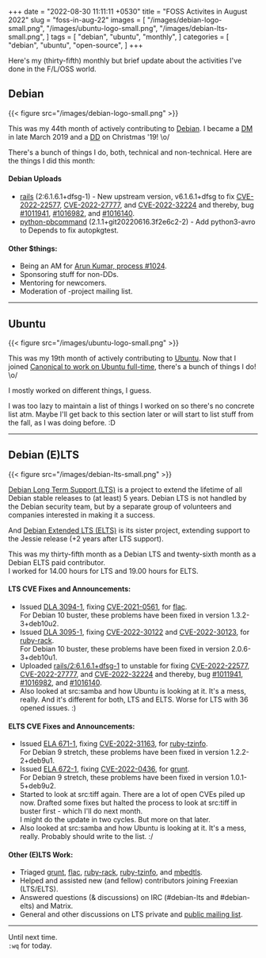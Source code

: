 +++
date = "2022-08-30 11:11:11 +0530"
title = "FOSS Activites in August 2022"
slug = "foss-in-aug-22"
images = [
    "/images/debian-logo-small.png",
    "/images/ubuntu-logo-small.png",
    "/images/debian-lts-small.png",
]
tags = [
    "debian",
    "ubuntu",
    "monthly",
]
categories = [
    "debian",
    "ubuntu",
    "open-source",
]
+++

Here's my (thirty-fifth) monthly but brief update about the activities I've done in the F/L/OSS world.

## Debian
{{< figure src="/images/debian-logo-small.png" >}}

This was my 44th month of actively contributing to [Debian](https://www.debian.org/).
I became a [DM](https://wiki.debian.org/DebianMaintainer) in late March 2019 and a [DD](https://wiki.debian.org/DebianDeveloper) on Christmas '19! \o/

There's a bunch of things I do, both, technical and non-technical. Here are the things I did this month:

#### Debian Uploads

- [rails](https://tracker.debian.org/pkg/rails) (2:6.1.6.1+dfsg-1) - New upstream version, v6.1.6.1+dfsg to fix [CVE-2022-22577](https://security-tracker.debian.org/tracker/CVE-2022-22577), [CVE-2022-27777](https://security-tracker.debian.org/tracker/CVE-2022-27777), and [CVE-2022-32224](https://security-tracker.debian.org/tracker/CVE-2022-32224) and thereby, bug [#1011941](https://bugs.debian.org/1011941), [#1016982](https://bugs.debian.org/1016982), and [#1016140](https://bugs.debian.org/1016140).
- [python-pbcommand](https://tracker.debian.org/pkg/python-pbcommand) (2.1.1+git20220616.3f2e6c2-2) - Add python3-avro to Depends to fix autopkgtest.

#### Other $things:

- Being an AM for [Arun Kumar, process #1024](https://nm.debian.org/process/1024/).
- Sponsoring stuff for non-DDs.
- Mentoring for newcomers.
- Moderation of -project mailing list.

---

## Ubuntu
{{< figure src="/images/ubuntu-logo-small.png" >}}

This was my 19th month of actively contributing to [Ubuntu](https://ubuntu.com/about).
Now that I joined [Canonical to work on Ubuntu full-time](https://utkarsh2102.org/posts/hello-canonical/), there's a bunch of things I do! \o/

I mostly worked on different things, I guess.

I was too lazy to maintain a list of things I worked on so there's
no concrete list atm. Maybe I'll get back to this section later or
will start to list stuff from the fall, as I was doing before. :D

---

## Debian (E)LTS
{{< figure src="/images/debian-lts-small.png" >}}

[Debian Long Term Support (LTS)](https://www.freexian.com/en/services/debian-lts.html) is a project to extend the lifetime of all Debian stable releases to (at least) 5 years. Debian LTS is not handled by the Debian security team, but by a separate group of volunteers and companies interested in making it a success.  

And [Debian Extended LTS (ELTS)](https://deb.freexian.com/extended-lts) is its sister project, extending support to the Jessie release (+2 years after LTS support).

This was my thirty-fifth month as a Debian LTS and twenty-sixth month as a Debian ELTS paid contributor.  
I worked for 14.00 hours for LTS and 19.00 hours for ELTS.

#### LTS CVE Fixes and Announcements:

- Issued [DLA 3094-1](https://lists.debian.org/debian-lts-announce/2022/09/msg00003.html), fixing [CVE-2021-0561](https://security-tracker.debian.org/tracker/CVE-2021-0561), for [flac](https://tracker.debian.org/pkg/flac).  
  For Debian 10 buster, these problems have been fixed in version 1.3.2-3+deb10u2.
- Issued [DLA 3095-1](https://lists.debian.org/debian-lts-announce/2022/09/msg00004.html), fixing [CVE-2022-30122](https://security-tracker.debian.org/tracker/CVE-2022-30122) and [CVE-2022-30123](https://security-tracker.debian.org/tracker/CVE-2022-30123), for [ruby-rack](https://tracker.debian.org/pkg/ruby-rack).  
  For Debian 10 buster, these problems have been fixed in version 2.0.6-3+deb10u1.
- Uploaded [rails/2:6.1.6.1+dfsg-1](https://tracker.debian.org/news/1356946/accepted-rails-26161dfsg-1-source-into-unstable/) to unstable for fixing [CVE-2022-22577](https://security-tracker.debian.org/tracker/CVE-2022-22577), [CVE-2022-27777](https://security-tracker.debian.org/tracker/CVE-2022-27777), and [CVE-2022-32224](https://security-tracker.debian.org/tracker/CVE-2022-32224) and thereby, bug [#1011941](https://bugs.debian.org/1011941), [#1016982](https://bugs.debian.org/1016982), and [#1016140](https://bugs.debian.org/1016140).
- Also looked at src:samba and how Ubuntu is looking at it. It's a mess, really. And it's different for both, LTS and ELTS. Worse for LTS with 36 opened issues. :)

#### ELTS CVE Fixes and Announcements:

- Issued [ELA 671-1](https://www.freexian.com/lts/extended/updates/ela-671-1-ruby-tzinfo/), fixing [CVE-2022-31163](https://security-tracker.debian.org/tracker/CVE-2022-31163), for [ruby-tzinfo](https://tracker.debian.org/pkg/ruby-tzinfo).  
  For Debian 9 stretch, these problems have been fixed in version 1.2.2-2+deb9u1.
- Issued [ELA 672-1](https://www.freexian.com/lts/extended/updates/ela-672-1-grunt/), fixing [CVE-2022-0436](https://security-tracker.debian.org/tracker/CVE-2022-0436), for [grunt](https://tracker.debian.org/pkg/grunt).  
  For Debian 9 stretch, these problems have been fixed in version 1.0.1-5+deb9u2.
- Started to look at src:tiff again. There are a lot of open CVEs piled up now. Drafted some fixes but halted the process to look at src:tiff in buster first - which I'll do next month.  
  I might do the update in two cycles. But more on that later.
- Also looked at src:samba and how Ubuntu is looking at it. It's a mess, really. Probably should write to the list. :/

#### Other (E)LTS Work:

- Triaged [grunt](https://tracker.debian.org/pkg/grunt),
[flac](https://tracker.debian.org/pkg/flac),
[ruby-rack](https://tracker.debian.org/pkg/ruby-rack),
[ruby-tzinfo](https://tracker.debian.org/pkg/ruby-tzinfo), and
[mbedtls](https://tracker.debian.org/pkg/mbedtls).
- Helped and assisted new (and fellow) contributors joining Freexian (LTS/ELTS).
- Answered questions (& discussions) on IRC (#debian-lts and #debian-elts) and Matrix.
- General and other discussions on LTS private and [public mailing list](https://lists.debian.org/debian-lts/2022/08/threads.html).

---

Until next time.  
`:wq` for today.
